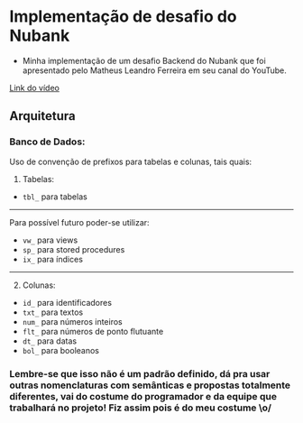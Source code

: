 # Implementação de desafio do Nubank

- Minha implementação de um desafio Backend do Nubank que foi apresentado pelo Matheus Leandro Ferreira em seu canal do YouTube.

[Link do vídeo](https://www.youtube.com/watch?v=Q2WzZVr8rqg&list=PLCUSYmPGwekf95NBhl3O6tkcXIksSIjW3)

## Arquitetura

### Banco de Dados:
Uso de convenção de prefixos para tabelas e colunas, tais quais:

1. Tabelas:
- `tbl_` para tabelas
---
Para possível futuro poder-se utilizar:
- `vw_` para views
- `sp_` para stored procedures
- `ix_` para índices
---
2. Colunas:
- `id_` para identificadores
- `txt_` para textos
- `num_` para números inteiros
- `flt_` para números de ponto flutuante
- `dt_` para datas
- `bol_` para booleanos

### Lembre-se que isso não é um padrão definido, dá pra usar outras nomenclaturas com semânticas e propostas totalmente diferentes, vai do costume do programador e da equipe que trabalhará no projeto! Fiz assim pois é do meu costume \o/